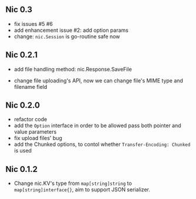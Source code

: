 ## Nic 0.3

+ fix issues #5 #6
+ add enhancement issue #2: add option params 
+ change:  `nic.Session` is go-routine safe now

## Nic 0.2.1

+ add file handling method: nic.Response.SaveFile

+ change file uploading's API, now we can change file's MIME type and filename field

## Nic 0.2.0

+ refactor code
+ add the `Option` interface in order to be allowed pass both pointer and value parameters
+ fix upload files' bug
+ add the Chunked options, to contol whether `Transfer-Encoding: Chunked` is used

## Nic 0.1.2

+ Change nic.KV's type from `map[string]string` to `map[string]interface{}`, aim to support JSON serializer.
